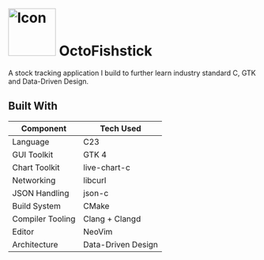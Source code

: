# <img src="./icon.ico" alt="Icon" width="96" height="96"> OctoFishstick
A stock tracking application I build to further learn industry standard C, GTK and Data-Driven Design.

## Built With

| Component        | Tech Used           |
|------------------|---------------------|
| Language         | C23                 |
| GUI Toolkit      | GTK 4               |
| Chart Toolkit    | live-chart-c        |
| Networking       | libcurl             |
| JSON Handling    | json-c              |
| Build System     | CMake               |
| Compiler Tooling | Clang + Clangd      |
| Editor           | NeoVim              |
| Architecture     | Data-Driven Design  |
